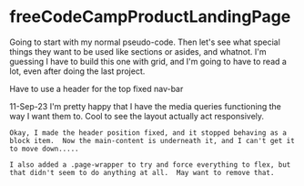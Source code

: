 # freeCodeCampProductLandingPage

Going to start with my normal pseudo-code.  Then let's see what special things they want to be used like sections or asides, and whatnot.  I'm guessing I have to build this one with grid, and I'm going to have to read a lot, even after doing the last project.

Have to use a header for the top fixed nav-bar

11-Sep-23
    I'm pretty happy that I have the media queries functioning the way I want them to.  Cool to see the layout actually act responsively.

    Okay, I made the header position fixed, and it stopped behaving as a block item.  Now the main-content is underneath it, and I can't get it to move down.....  

    I also added a .page-wrapper to try and force everything to flex, but that didn't seem to do anything at all.  May want to remove that.